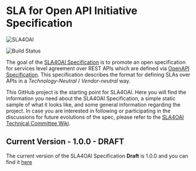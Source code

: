 # SLA for Open API Initiative Specification

![SLA4OAI](https://github.com/isa-group/SLA4OAI-Specification/raw/main/media/SLA4OAI-150.png)

![Build Status](https://github.com/isa-group/SLA4OAI-Specification/workflows/validate-markdown/badge.svg)

The goal of the [SLA4OAI Specification](versions/1.0.0-Draft.md) is to promote an open specification for
services level agreement over REST APIs which are defined via [OpenAPI Specification](https://github.com/OAI/OpenAPI-Specification).  This specification describes the format for defining SLAs over APIs in a *Technology-Neutral* / *Vendor-neutral* way. 

This GitHub project is the starting point for SLA4OAI. Here you will find the information you need about the SLA4OAI Specification, a simple static sample of what it looks like, and some general information regarding the project. In case you are interested in following or participating in the discussions for future evolutions of the spec, please refer to the [SLA4OAI Technical Committee Wiki](https://github.com/isa-group/SLA4OAI-TC).

## Current Version - 1.0.0 - DRAFT

The current version of the SLA4OAI Specification **Draft** is 1.0.0 and you can find it [here](versions/1.0.0-Draft.md)
